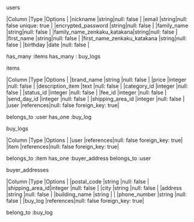 users

|Column                      |Type  |Options                            |
|nickname                   |string|null: false                        |
|email                       |string|null: false unique: true           |
|encrypted_password          |string|null: false                        |
|family_name                 |string|null: false                        |
|family_name_zenkaku_katakana|string|null: false                        |
|first_name                  |string|null: false                        |
|first_name_zenkaku_katakana |string|null: false                        |
|birthday                    |date  |null: false                        |

has_many :items
has_many : buy_logs



items

|Column               |Type      |Options                      |
|brand_name           |string    |null: false                  |
|price                |integer   |null: false                  |
|description_item     |text      |null: false                  |
|category_id          |integer   |null: false                  |
|status_id            |integer   |null: false                  |
|fee_id               |integer   |null: false                  |
|send_day_id          |integer   |null: false                  |
|shipping_area_id     |integer   |null: false                  |
|user                 |references|null: false foreign_key: true|

belongs_to :user
has_one :buy_log


buy_logs

|Column  |Type      |Options                      |
|user    |references|null: false foreign_key: true|
|item    |references|null: false foreign_key: true|

belongs_to :item
has_one :buyer_address
belongs_to :user

buyer_addresses

|Column          |Type      |Options                      |
|postal_code     |string    |null: false                  |
|shipping_area_id|integer   |null: false                  |
|city            |string    |null: false                    |
|address         |string    |null: false                  |
|building_name   |string    |                             |
|phone_number    |string    |null: false                  |
|buy_log         |references|null: false foreign_key: true|

belong_to :buy_log

